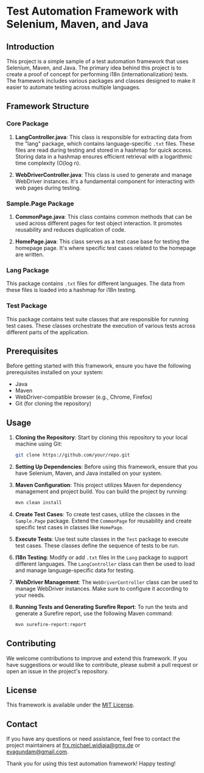 # Test Automation Framework with Selenium, Maven, and Java

## Introduction
This project is a simple sample of a test automation framework that uses Selenium, Maven, and Java. The primary idea behind this project is to create a proof of concept for performing i18n (internationalization) tests. The framework includes various packages and classes designed to make it easier to automate testing across multiple languages.

## Framework Structure

### Core Package
1. **LangController.java**: This class is responsible for extracting data from the "lang" package, which contains language-specific `.txt` files. These files are read during testing and stored in a hashmap for quick access. Storing data in a hashmap ensures efficient retrieval with a logarithmic time complexity (O(log n).

2. **WebDriverController.java**: This class is used to generate and manage WebDriver instances. It's a fundamental component for interacting with web pages during testing.

### Sample.Page Package
1. **CommonPage.java**: This class contains common methods that can be used across different pages for test object interaction. It promotes reusability and reduces duplication of code.

2. **HomePage.java**: This class serves as a test case base for testing the homepage page. It's where specific test cases related to the homepage are written.

### Lang Package
This package contains `.txt` files for different languages. The data from these files is loaded into a hashmap for i18n testing.

### Test Package
This package contains test suite classes that are responsible for running test cases. These classes orchestrate the execution of various tests across different parts of the application.

## Prerequisites
Before getting started with this framework, ensure you have the following prerequisites installed on your system:
- Java
- Maven
- WebDriver-compatible browser (e.g., Chrome, Firefox)
- Git (for cloning the repository)

## Usage

1. **Cloning the Repository**: Start by cloning this repository to your local machine using Git:

    ```bash
    git clone https://github.com/your/repo.git
    ```

2. **Setting Up Dependencies**: Before using this framework, ensure that you have Selenium, Maven, and Java installed on your system.

3. **Maven Configuration**: This project utilizes Maven for dependency management and project build. You can build the project by running:

    ```bash
    mvn clean install
    ```

4. **Create Test Cases**: To create test cases, utilize the classes in the `Sample.Page` package. Extend the `CommonPage` for reusability and create specific test cases in classes like `HomePage`.

5. **Execute Tests**: Use test suite classes in the `Test` package to execute test cases. These classes define the sequence of tests to be run.

6. **I18n Testing**: Modify or add `.txt` files in the `Lang` package to support different languages. The `LangController` class can then be used to load and manage language-specific data for testing.

7. **WebDriver Management**: The `WebDriverController` class can be used to manage WebDriver instances. Make sure to configure it according to your needs.

8. **Running Tests and Generating Surefire Report**: To run the tests and generate a Surefire report, use the following Maven command:

    ```bash
    mvn surefire-report:report
    ```

## Contributing
We welcome contributions to improve and extend this framework. If you have suggestions or would like to contribute, please submit a pull request or open an issue in the project's repository.

## License
This framework is available under the [MIT License](LICENSE).

## Contact
If you have any questions or need assistance, feel free to contact the project maintainers at frx.michael.widjaja@gmx.de or evagundam@gmail.com.

Thank you for using this test automation framework! Happy testing!
